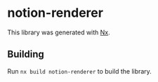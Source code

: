 # notion-renderer

This library was generated with [Nx](https://nx.dev).

## Building

Run `nx build notion-renderer` to build the library.
